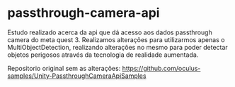 # passthrough-camera-api

Estudo realizado acerca da api que dá acesso aos dados passthrough camera do meta quest 3. Realizamos alterações para utilizarmos apenas o MultiObjectDetection, realizando alterações no mesmo para poder detectar objetos perigosos através da tecnologia de realidade aumentada. 

Repositorio original sem as alterações: https://github.com/oculus-samples/Unity-PassthroughCameraApiSamples
